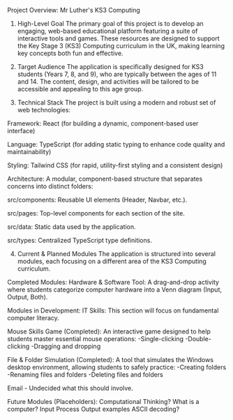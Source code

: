 Project Overview: Mr Luther's KS3 Computing
1. High-Level Goal
The primary goal of this project is to develop an engaging, web-based educational platform featuring a suite of interactive tools and games. These resources are designed to support the Key Stage  3 (KS3) Computing curriculum in the UK, making learning key concepts both fun and effective.

2. Target Audience
The application is specifically designed for KS3 students (Years 7, 8, and 9), who are typically between the ages of 11 and 14. The content, design, and activities will be tailored to be accessible and appealing to this age group.

3. Technical Stack
The project is built using a modern and robust set of web technologies:

Framework: React (for building a dynamic, component-based user interface)

Language: TypeScript (for adding static typing to enhance code quality and maintainability)

Styling: Tailwind CSS (for rapid, utility-first styling and a consistent design)

Architecture: A modular, component-based structure that separates concerns into distinct folders:

src/components: Reusable UI elements (Header, Navbar, etc.).

src/pages: Top-level components for each section of the site.

src/data: Static data used by the application.

src/types: Centralized TypeScript type definitions.

4. Current & Planned Modules
The application is structured into several modules, each focusing on a different area of the KS3 Computing curriculum.

Completed Modules:
Hardware & Software Tool: A drag-and-drop activity where students categorize computer hardware into a Venn diagram (Input, Output, Both).

Modules in Development:
IT Skills: This section will focus on fundamental computer literacy.

Mouse Skills Game (Completed): An interactive game designed to help students master essential mouse operations:
-Single-clicking
-Double-clicking
-Dragging and dropping

File & Folder Simulation (Completed): A tool that simulates the Windows desktop environment, allowing students to safely practice:
-Creating folders
-Renaming files and folders
-Deleting files and folders

Email - Undecided what this should involve.

Future Modules (Placeholders):
Computational Thinking?
What is a computer? Input Process Output examples
ASCII decoding?